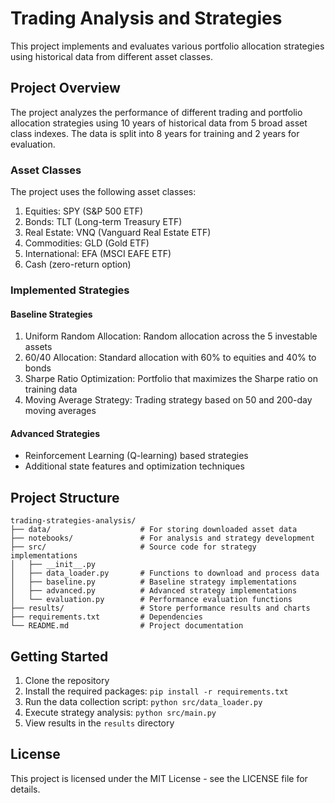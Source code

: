 # Trading Analysis and Strategies

This project implements and evaluates various portfolio allocation strategies using historical data from different asset classes.

## Project Overview

The project analyzes the performance of different trading and portfolio allocation strategies using 10 years of historical data from 5 broad asset class indexes. The data is split into 8 years for training and 2 years for evaluation.

### Asset Classes

The project uses the following asset classes:
1. Equities: SPY (S&P 500 ETF)
2. Bonds: TLT (Long-term Treasury ETF)
3. Real Estate: VNQ (Vanguard Real Estate ETF)
4. Commodities: GLD (Gold ETF)
5. International: EFA (MSCI EAFE ETF)
6. Cash (zero-return option)

### Implemented Strategies

#### Baseline Strategies
1. Uniform Random Allocation: Random allocation across the 5 investable assets
2. 60/40 Allocation: Standard allocation with 60% to equities and 40% to bonds
3. Sharpe Ratio Optimization: Portfolio that maximizes the Sharpe ratio on training data
4. Moving Average Strategy: Trading strategy based on 50 and 200-day moving averages

#### Advanced Strategies
- Reinforcement Learning (Q-learning) based strategies
- Additional state features and optimization techniques

## Project Structure

```
trading-strategies-analysis/
├── data/                    # For storing downloaded asset data
├── notebooks/               # For analysis and strategy development
├── src/                     # Source code for strategy implementations
│   ├── __init__.py
│   ├── data_loader.py       # Functions to download and process data
│   ├── baseline.py          # Baseline strategy implementations
│   ├── advanced.py          # Advanced strategy implementations
│   └── evaluation.py        # Performance evaluation functions
├── results/                 # Store performance results and charts
├── requirements.txt         # Dependencies
└── README.md                # Project documentation
```

## Getting Started

1. Clone the repository
2. Install the required packages: `pip install -r requirements.txt`
3. Run the data collection script: `python src/data_loader.py`
4. Execute strategy analysis: `python src/main.py`
5. View results in the `results` directory

## License

This project is licensed under the MIT License - see the LICENSE file for details.
